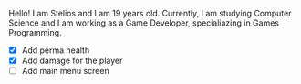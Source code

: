 Hello! I am Stelios and I am 19 years old. Currently, I am studying Computer Science and I am working as a Game Developer, specialiazing in Games Programming.

- [x] Add perma health
- [x] Add damage for the player
- [ ] Add main menu screen 
